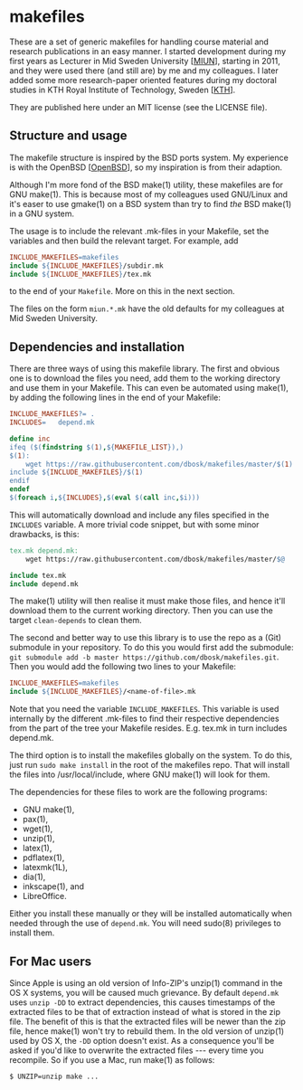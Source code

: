 makefiles
===============================================================================

These are a set of generic makefiles for handling course material and research 
publications in an easy manner.  I started development during my first years as 
Lecturer in Mid Sweden University 
[[MIUN](http://apachepersonal.miun.se/~danbos/)], starting in 2011, and they 
were used there (and still are) by me and my colleagues.  I later added some 
more research-paper oriented features during my doctoral studies in KTH Royal 
Institute of Technology, Sweden [[KTH](http://www.csc.kth.se/~dbosk/)].

They are published here under an MIT license (see the LICENSE file).


Structure and usage
-------------------------------------------------------------------------------

The makefile structure is inspired by the BSD ports system.  My experience is 
with the OpenBSD [[OpenBSD](http://www.openbsd.org/faq/ports/ports.html)], so 
my inspiration is from their adaption.

Although I'm more fond of the BSD make(1) utility, these makefiles are for GNU 
make(1).  This is because most of my colleagues used GNU/Linux and it's easer 
to use gmake(1) on a BSD system than try to find _the_ BSD make(1) in a GNU 
system.

The usage is to include the relevant .mk-files in your Makefile, set the 
variables and then build the relevant target.  For example, add

```Makefile
INCLUDE_MAKEFILES=makefiles
include ${INCLUDE_MAKEFILES}/subdir.mk
include ${INCLUDE_MAKEFILES}/tex.mk
```

to the end of your `Makefile`.  More on this in the next section.

The files on the form `miun.*.mk` have the old defaults for my colleagues at 
Mid Sweden University.


Dependencies and installation
-------------------------------------------------------------------------------

There are three ways of using this makefile library.  The first and obvious one 
is to download the files you need, add them to the working directory and use 
them in your Makefile.  This can even be automated using make(1), by adding the 
following lines in the end of your Makefile:

```Makefile
INCLUDE_MAKEFILES?= .
INCLUDES=   depend.mk

define inc
ifeq ($(findstring $(1),${MAKEFILE_LIST}),)
$(1):
    wget https://raw.githubusercontent.com/dbosk/makefiles/master/$(1)
include ${INCLUDE_MAKEFILES}/$(1)
endif
endef
$(foreach i,${INCLUDES},$(eval $(call inc,$i)))
```

This will automatically download and include any files specified in the 
`INCLUDES` variable.  A more trivial code snippet, but with some minor 
drawbacks, is this:

```Makefile
tex.mk depend.mk:
    wget https://raw.githubusercontent.com/dbosk/makefiles/master/$@

include tex.mk
include depend.mk
```

The make(1) utility will then realise it must make those files, and hence it'll 
download them to the current working directory.  Then you can use the target 
`clean-depends` to clean them.


The second and better way to use this library is to use the repo as a (Git) 
submodule in your repository.  To do this you would first add the submodule: 
`git submodule add -b master https://github.com/dbosk/makefiles.git`.  Then you 
would add the following two lines to your Makefile:

```Makefile
INCLUDE_MAKEFILES=makefiles
include ${INCLUDE_MAKEFILES}/<name-of-file>.mk
```

Note that you need the variable `INCLUDE_MAKEFILES`.  This variable is used 
internally by the different .mk-files to find their respective dependencies 
from the part of the tree your Makefile resides.  E.g. tex.mk in turn includes 
depend.mk.

The third option is to install the makefiles globally on the system.  To do 
this, just run `sudo make install` in the root of the makefiles repo.  That 
will install the files into /usr/local/include, where GNU make(1) will look for 
them.

The dependencies for these files to work are the following programs:

 - GNU make(1),
 - pax(1),
 - wget(1),
 - unzip(1),
 - latex(1),
 - pdflatex(1),
 - latexmk(1L),
 - dia(1),
 - inkscape(1), and
 - LibreOffice.

Either you install these manually or they will be installed automatically when 
needed through the use of `depend.mk`.  You will need sudo(8) privileges to 
install them.


For Mac users
-------------------------------------------------------------------------------

Since Apple is using an old version of Info-ZIP's unzip(1) command in the OS 
X systems, you will be caused much grievance.  By default `depend.mk` uses 
`unzip -DD` to extract dependencies, this causes timestamps of the extracted 
files to be that of extraction instead of what is stored in the zip file.  The 
benefit of this is that the extracted files will be newer than the zip file, 
hence make(1) won't try to rebuild them.  In the old version of unzip(1) used 
by OS X, the `-DD` option doesn't exist.  As a consequence you'll be asked if 
you'd like to overwrite the extracted files --- every time you recompile.  So 
if you use a Mac, run make(1) as follows:

```
$ UNZIP=unzip make ...
```
